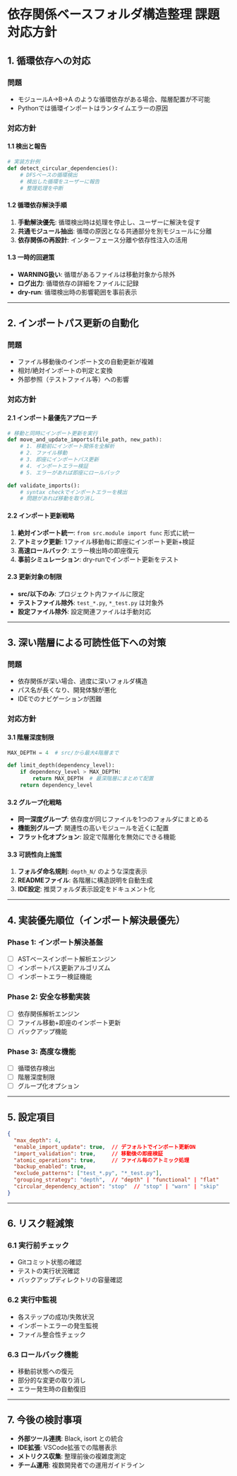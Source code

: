 # 依存関係ベースフォルダ構造整理 課題対応方針

## 1. 循環依存への対応

### 問題
- モジュールA→B→A のような循環依存がある場合、階層配置が不可能
- Pythonでは循環インポートはランタイムエラーの原因

### 対応方針

#### 1.1 検出と報告
```python
# 実装方針例
def detect_circular_dependencies():
    # DFSベースの循環検出
    # 検出した循環をユーザーに報告
    # 整理処理を中断
```

#### 1.2 循環依存解決手順
1. **手動解決優先**: 循環検出時は処理を停止し、ユーザーに解決を促す
2. **共通モジュール抽出**: 循環の原因となる共通部分を別モジュールに分離
3. **依存関係の再設計**: インターフェース分離や依存性注入の活用

#### 1.3 一時的回避策
- **WARNING扱い**: 循環があるファイルは移動対象から除外
- **ログ出力**: 循環依存の詳細をファイルに記録
- **dry-run**: 循環検出時の影響範囲を事前表示

---

## 2. インポートパス更新の自動化

### 問題
- ファイル移動後のインポート文の自動更新が複雑
- 相対/絶対インポートの判定と変換
- 外部参照（テストファイル等）への影響

### 対応方針

#### 2.1 インポート最優先アプローチ
```python
# 移動と同時にインポート更新を実行
def move_and_update_imports(file_path, new_path):
    # 1. 移動前にインポート関係を全解析
    # 2. ファイル移動
    # 3. 即座にインポートパス更新
    # 4. インポートエラー検証
    # 5. エラーがあれば即座にロールバック

def validate_imports():
    # syntax checkでインポートエラーを検出
    # 問題があれば移動を取り消し
```

#### 2.2 インポート更新戦略
1. **絶対インポート統一**: `from src.module import func` 形式に統一
2. **アトミック更新**: 1ファイル移動毎に即座にインポート更新+検証
3. **高速ロールバック**: エラー検出時の即座復元
4. **事前シミュレーション**: dry-runでインポート更新をテスト

#### 2.3 更新対象の制限
- **src/以下のみ**: プロジェクト内ファイルに限定
- **テストファイル除外**: `test_*.py`, `*_test.py` は対象外
- **設定ファイル除外**: 設定関連ファイルは手動対応

---

## 3. 深い階層による可読性低下への対策

### 問題
- 依存関係が深い場合、過度に深いフォルダ構造
- パス名が長くなり、開発体験が悪化
- IDEでのナビゲーションが困難

### 対応方針

#### 3.1 階層深度制限
```python
MAX_DEPTH = 4  # src/から最大4階層まで

def limit_depth(dependency_level):
    if dependency_level > MAX_DEPTH:
        return MAX_DEPTH  # 最深階層にまとめて配置
    return dependency_level
```

#### 3.2 グループ化戦略
- **同一深度グループ**: 依存度が同じファイルを1つのフォルダにまとめる
- **機能別グループ**: 関連性の高いモジュールを近くに配置
- **フラット化オプション**: 設定で階層化を無効にできる機能

#### 3.3 可読性向上施策
1. **フォルダ命名規則**: `depth_N/` のような深度表示
2. **READMEファイル**: 各階層に構造説明を自動生成
3. **IDE設定**: 推奨フォルダ表示設定をドキュメント化

---

## 4. 実装優先順位（インポート解決最優先）

### Phase 1: インポート解決基盤
- [ ] ASTベースインポート解析エンジン
- [ ] インポートパス更新アルゴリズム
- [ ] インポートエラー検証機能

### Phase 2: 安全な移動実装
- [ ] 依存関係解析エンジン
- [ ] ファイル移動+即座のインポート更新
- [ ] バックアップ機能

### Phase 3: 高度な機能
- [ ] 循環依存検出
- [ ] 階層深度制限
- [ ] グループ化オプション

---

## 5. 設定項目

```json
{
  "max_depth": 4,
  "enable_import_update": true,  // デフォルトでインポート更新ON
  "import_validation": true,     // 移動後の即座検証
  "atomic_operations": true,     // ファイル毎のアトミック処理
  "backup_enabled": true,
  "exclude_patterns": ["test_*.py", "*_test.py"],
  "grouping_strategy": "depth",  // "depth" | "functional" | "flat"
  "circular_dependency_action": "stop"  // "stop" | "warn" | "skip"
}
```

---

## 6. リスク軽減策

### 6.1 実行前チェック
- Gitコミット状態の確認
- テストの実行状況確認
- バックアップディレクトリの容量確認

### 6.2 実行中監視
- 各ステップの成功/失敗状況
- インポートエラーの発生監視
- ファイル整合性チェック

### 6.3 ロールバック機能
- 移動前状態への復元
- 部分的な変更の取り消し
- エラー発生時の自動復旧

---

## 7. 今後の検討事項

- **外部ツール連携**: Black, isort との統合
- **IDE拡張**: VSCode拡張での階層表示
- **メトリクス収集**: 整理前後の複雑度測定
- **チーム運用**: 複数開発者での運用ガイドライン